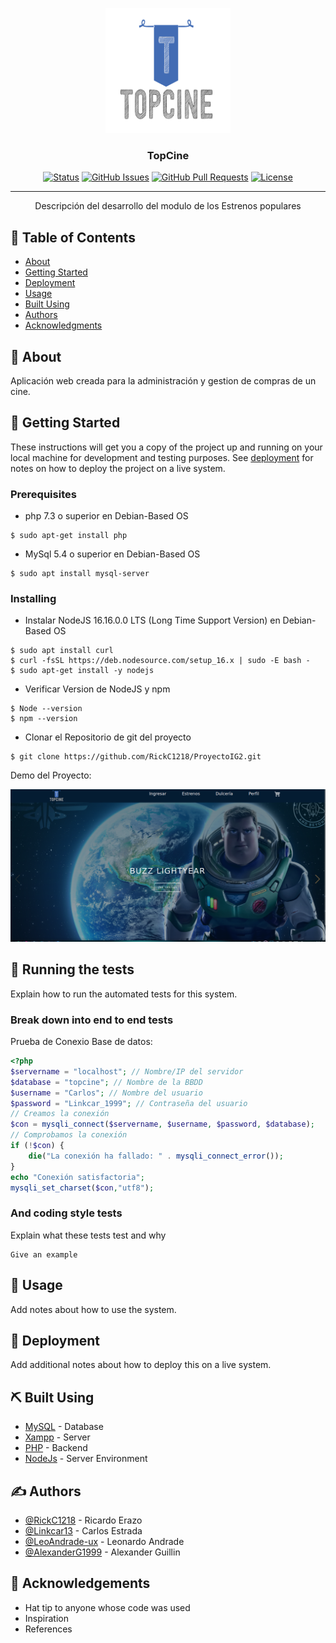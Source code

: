 <p align="center">
  <a href="" rel="noopener">
 <img width=200px height=200px src="recursos/imagenes/logo-TopCine.png" alt="Project logo"></a>
</p>

<h3 align="center">TopCine</h3>

<div align="center">

[![Status](https://img.shields.io/badge/status-active-success.svg)]()
[![GitHub Issues](https://img.shields.io/github/issues/kylelobo/The-Documentation-Compendium.svg)](https://github.com/RickC1218/ProyectoIG2/issues)
[![GitHub Pull Requests](https://img.shields.io/github/issues-pr/kylelobo/The-Documentation-Compendium.svg)](https://github.com/RickC1218/ProyectoIG2/pulls)
[![License](https://img.shields.io/badge/license-GPL-blue.svg)](/LICENSE)

</div>

---

<p align="center"> Descripción del desarrollo del modulo de los Estrenos populares
    <br> 
</p>

## 📝 Table of Contents

- [About](#about)
- [Getting Started](#getting_started)
- [Deployment](#deployment)
- [Usage](#usage)
- [Built Using](#built_using)
- [Authors](#authors)
- [Acknowledgments](#acknowledgement)

## 🧐 About <a name = "about"></a>

Aplicación web creada para la administración y gestion de compras de un cine. 

## 🏁 Getting Started <a name = "getting_started"></a>

These instructions will get you a copy of the project up and running on your local machine for development and testing purposes. See [deployment](#deployment) for notes on how to deploy the project on a live system.

### Prerequisites


- php 7.3 o superior en Debian-Based OS
```
$ sudo apt-get install php
```
- MySql 5.4 o superior en Debian-Based OS
```
$ sudo apt install mysql-server
```

### Installing

- Instalar NodeJS 16.16.0.0 LTS (Long Time Support Version) en Debian-Based OS 

```
$ sudo apt install curl
$ curl -fsSL https://deb.nodesource.com/setup_16.x | sudo -E bash -
$ sudo apt-get install -y nodejs
```

- Verificar Version de NodeJS y npm

```
$ Node --version
$ npm --version
```
- Clonar el Repositorio de git del proyecto

```
$ git clone https://github.com/RickC1218/ProyectoIG2.git
```
Demo del Proyecto:

![Image text](./recursos/imagenes/Demo.png)

## 🔧 Running the tests <a name = "tests"></a>

Explain how to run the automated tests for this system.

### Break down into end to end tests

Prueba de Conexio Base de datos:

```php
<?php
$servername = "localhost"; // Nombre/IP del servidor
$database = "topcine"; // Nombre de la BBDD
$username = "Carlos"; // Nombre del usuario
$password = "Linkcar_1999"; // Contraseña del usuario
// Creamos la conexión
$con = mysqli_connect($servername, $username, $password, $database);
// Comprobamos la conexión
if (!$con) {
    die("La conexión ha fallado: " . mysqli_connect_error());
}
echo "Conexión satisfactoria";
mysqli_set_charset($con,"utf8");
```

### And coding style tests

Explain what these tests test and why

```
Give an example
```

## 🎈 Usage <a name="usage"></a>

Add notes about how to use the system.

## 🚀 Deployment <a name = "deployment"></a>

Add additional notes about how to deploy this on a live system.

## ⛏️ Built Using <a name = "built_using"></a>

- [MySQL](https://www.mysql.com/) - Database
- [Xampp](https://www.apachefriends.org/) - Server
- [PHP](https://www.php.net/manual/es/index.php) - Backend
- [NodeJs](https://nodejs.org/en/) - Server Environment

## ✍️ Authors <a name = "authors"></a>

- [@RickC1218](https://github.com/RickC1218) - Ricardo Erazo
- [@Linkcar13](https://github.com/Linkcar13) - Carlos Estrada
- [@LeoAndrade-ux](https://github.com/LeoAndrade-ux) - Leonardo Andrade
- [@AlexanderG1999](https://github.com/AlexanderG1999) - Alexander Guillin


## 🎉 Acknowledgements <a name = "acknowledgement"></a>

- Hat tip to anyone whose code was used
- Inspiration
- References
